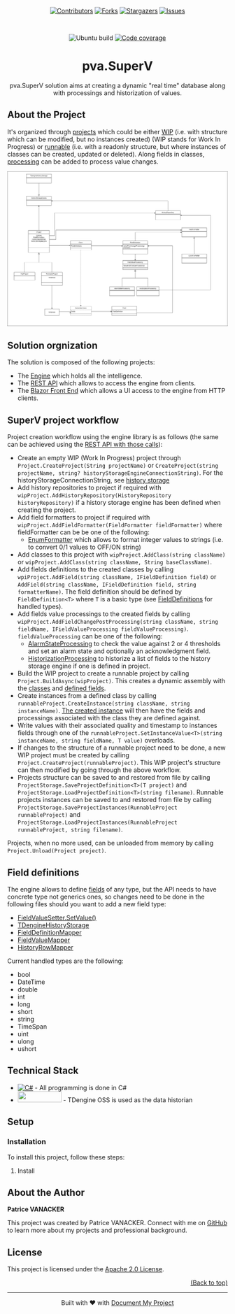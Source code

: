 ﻿<a name="readme-top"></a>
<!--
*** Thanks for using Document My Project. (https://github.com/luisvent/document_my_project) 
*** If you have a suggestion that would make this better, please fork  
*** the repo and create a pull request or simply open an issue.
*** Don't forget to give the project a star!
-->

<p align="center"><a href="https://github.com/PVanack/pva.SuperV/graphs/contributors"><img src="https://img.shields.io/github/contributors/PVanack/pva.SuperV.svg?style=for-the-badge" alt="Contributors"></a>
        <a href="https://github.com/PVanack/pva.SuperV/network/members"><img src="https://img.shields.io/github/forks/PVanack/pva.SuperV.svg?style=for-the-badge" alt="Forks"></a>
        <a href="https://github.com/PVanack/pva.SuperV/stargazers"><img src="https://img.shields.io/github/stars/PVanack/pva.SuperV.svg?style=for-the-badge" alt="Stargazers"></a>
        <a href="https://github.com/PVanack/pva.SuperV/issues"><img src="https://img.shields.io/github/issues/PVanack/pva.SuperV.svg?style=for-the-badge" alt="Issues"></a></p><br/>


<div align="center">

![Ubuntu build](https://github.com/PVanack/pva.SuperV/actions/workflows/dotnet-ubuntu.yml/badge.svg?event=push)
[![Code coverage][Coverage-badge]][Coverage-url]

[Coverage-badge]: https://pvanack.github.io/pva.SuperV/badge_combined.svg
[Coverage-url]: https://pvanack.github.io/pva.SuperV/index.html


# pva.SuperV

pva.SuperV solution aims at creating a dynamic "real time" database along with processings and historization of values.

</div>


<!-- LINKS_PLACEHOLDER -->

<!-- TABLE_CONTENT_PLACEHOLDER -->

## About the Project

It's organized through [projects](/pva.SuperV.Engine/Project.cs)
which could be either [WIP](/pva.SuperV.Engine/WipProject.cs)
(i.e. with structure which can be modified, but no instances created) (WIP stands for Work In Progress) or
[runnable](/pva.SuperV.Engine/RunnableProject.cs) (i.e. with a readonly
structure, but where instances of classes can be created, updated or deleted).
Along fields in classes, [processing](/pva.SuperV.Engine/Processing/FieldValueProcessing.cs) can be added to process value changes.

![Structure diagram](/drawings/Structure.drawio.png)

## Solution orgnization
The solution is composed of the following projects:
- The [Engine](/pva.SuperV.Engine) which holds all the intelligence.
- The [REST API](/pva.SuperV.Api) which allows to access the engine from clients.
- The [Blazor Front End](/pva.SuperV.Blazor) which allows a UI access to the engine from HTTP clients.

## SuperV project workflow
Project creation workflow using the engine library is as follows (the same can be achieved using the [REST API with those calls](/pva.SuperV.Api/pva.SuperV.Api.http)):
- Create an empty WIP (Work In Progress) project through `Project.CreateProject(String projectName)` or `CreateProject(string projectName, string? historyStorageEngineConnectionString)`. For the historyStorageConnectionString, see [history storage](pva.SuperV.Engine/HistoryStorage/HistoryStorage.md)
- Add history repositories to project if required with `wipProject.AddHistoryRepository(HistoryRepository historyRepository)` if a history storage engine has been defined when creating the project.
- Add field formatters to project if required with `wipProject.AddFieldFormatter(FieldFormatter fieldFormatter)` where fieldFormatter can be be one of the following:
	- [EnumFormatter](/pva.SuperV.Engine/FieldFormatters/FieldFormatter.md#Enum-formatter) which allows to format integer values to strings (i.e. to convert 0/1 values to OFF/ON string)
- Add classes to this project with `wipProject.AddClass(string className)` or `wipProject.AddClass(string className, String baseClassName)`.
- Add fields definitions to the created classes by calling `wpiProject.AddField(string className, IFieldDefinition field)` or
`AddField(string className, IFieldDefinition field, string formatterName)`. The field definition should be defined by `FieldDefinition<T>` where `T` is a basic type (see [FieldDefinitions](#Field-definitions) for handled types).
- Add fields value processings to the created fields by calling `wipProject.AddFieldChangePostProcessing(string className, string fieldName, IFieldValueProcessing fieldValueProcessing)`. `fieldValueProcessing` can be one of the following:
	- [AlarmStateProcessing](/pva.SuperV.Engine/Processing/FieldValueProcessing.md#Alarm-state-processing)  to check the value against 2 or 4 thresholds and set an alarm state and optionally an acknowledgment field.
	- [HistorizationProcessing](/pva.SuperV.Engine/Processing/FieldValueProcessing.md#Historization-processing) to historize a list of fields to the history storage engine if one is defined in project.
- Build the WIP project to create a runnable project by calling `Project.BuildAsync(wipProject)`. This creates a dynamic assembly
with the [classes](/pva.SuperV.Engine/Class.cs)
and [defined fields](/pva.SuperV.Engine/FiedldDefinitions.cs).
- Create instances from a defined class by calling `runnableProject.CreateInstance(string className, string instanceName)`.
[The created instance](/pva.SuperV.Engine/Instance.cs) will then have the fields and processings associated with the class
they are defined against.
- Write values with their associated quality and timestamp to instances fields through one of the
`runnableProject.SetInstanceValue<T>(string instanceName, string fieldName, T value)` overloads.
- If changes to the structure of a runnable project need to be done, a new WIP project must be created by calling
`Project.CreateProject(runnableProject)`. This WIP project's structure can then modified by going through the above workflow.
- Projects structure can be saved to and restored from file by calling `ProjectStorage.SaveProjectDefinition<T>(T project)` and
`ProjectStorage.LoadProjectDefinition<T>(string filename)`.
Runnable projects instances can be saved to and restored from file by calling
`ProjectStorage.SaveProjectInstances(RunnableProject runnableProject)` and
`ProjectStorage.LoadProjectInstances(RunnableProject runnableProject, string filename)`.

Projects, when no more used, can be unloaded from memory by calling `Project.Unload(Project project)`.

## Field definitions
The engine allows to define [fields](/pva.SuperV.Engine/FiedldDefinitions.cs) of any type,
but the API needs to have concrete type not generics ones, so changes need to be done in the following files should you 
want to add a new field type:
- [FieldValueSetter.SetValue()](/pva.SuperV.Engine/FieldValueSetter.cs)
- [TDengineHistoryStorage](/pva.SuperV.Engine/HistoryStorage/TDengineHistoryStorage.cs)
- [FieldDefinitionMapper](/pva.SuperV.Model/FieldDefinitions/FieldDefinitionMapper.cs)
- [FieldValueMapper](/pva.SuperV.Model/Instances/FieldValueMapper.cs)
- [HistoryRowMapper](/pva.SuperV.Model/HistoryRetrieval/HistoryRowMapper.cs)

Current handled types are the following:
- bool
- DateTime
- double
- int
- long
- short
- string
- TimeSpan
- uint
- ulong
- ushort


## Technical Stack
- [![C#][C#-badge]][C#-url] - All programming is done in C#
- <a href="https://tdengine.com/oss/"><img src="https://eujqw4hwudm.exactdn.com/wp-content/uploads/29.01-01-logo-white.svg" width="100" height="25"></a> - TDengine OSS is used as the data historian

[C#-badge]: https://img.shields.io/badge/C%23-239120?style=for-the-badge&logo=csharp
[C#-url]: https://dotnet.microsoft.com/

## ️Setup

### Installation

To install this project, follow these steps:

1. Install




## About the Author

**Patrice VANACKER**

This project was created by Patrice VANACKER. Connect with me on [GitHub](https://github.com/pVanack)  to learn more about my projects and professional background.


## License

This project is licensed under the [Apache 2.0 License](https://www.apache.org/licenses/LICENSE-2.0).


<p align="right"><a href="#readme-top">(Back to top)</a></p>

---
 <div align="center">Built with ❤️ with <a href="https://github.com/luisvent/document_my_project">Document My Project</a></div>





